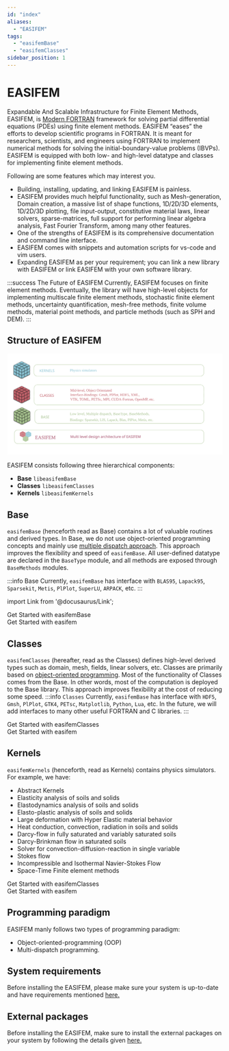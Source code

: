 ```yaml
---
id: "index"
aliases:
  - "EASIFEM"
tags:
  - "easifemBase"
  - "easifemClasses"
sidebar_position: 1
---
```


# EASIFEM

Expandable And Scalable Infrastructure for Finite Element Methods, EASIFEM, is [Modern FORTRAN](https://fortran-lang.org) framework for solving partial differential equations (PDEs) using finite element methods. EASIFEM “eases” the efforts to develop scientific programs in FORTRAN. It is meant for researchers, scientists, and engineers using FORTRAN to implement numerical methods for solving the initial-boundary-value problems (IBVPs). EASIFEM is equipped with both low- and high-level datatype and classes for implementing finite element methods.

Following are some features which may interest you.

- Building, installing, updating, and linking EASIFEM is painless.
- EASIFEM provides much helpful functionality, such as Mesh-generation, Domain creation, a massive list of shape functions, 1D/2D/3D elements, 1D/2D/3D plotting, file input-output, constitutive material laws, linear solvers, sparse-matrices, full support for performing linear algebra analysis, Fast Fourier Transform, among many other features.
- One of the strengths of EASIFEM is its comprehensive documentation and command line interface.
- EASIFEM comes with snippets and automation scripts for vs-code and vim users.
- Expanding EASIFEM as per your requirement; you can link a new library with EASIFEM or link EASIFEM with your own software library.

:::success The Future of EASIFEM
Currently, EASIFEM focuses on finite element methods. Eventually, the library will have high-level objects for implementing multiscale finite element methods, stochastic finite element methods, uncertainty quantification, mesh-free methods, finite volume methods, material point methods, and particle methods (such as SPH and DEM).
:::

## Structure of EASIFEM

![](/img/what-is-easifem.svg)

EASIFEM consists following three hierarchical components:

- **Base** `libeasifemBase`
- **Classes** `libeasifemClasses`
- **Kernels** `libeasifemKernels`

## Base

`easifemBase` (henceforth read as Base) contains a lot of valuable routines and derived types. In Base, we do not use object-oriented programming concepts and mainly use [multiple dispatch approach](https://en.wikipedia.org/wiki/Multiple_dispatch). This approach improves the flexibility and speed of `easifemBase`. All user-defined datatype are declared in the `BaseType` module, and all methods are exposed through `BaseMethods` modules.

:::info Base
Currently, `easifemBase` has interface with `BLAS95`, `Lapack95`, `Sparsekit`, `Metis`, `PlPlot`, `SuperLU`, `ARPACK`, etc.
:::

import Link from '@docusaurus/Link';

<div className='container margin-vert--lg'>
  <div className='row row--no-gutters'>
  <div className="col col--5">
    <Link to="/guides/getting-started/easifemBase" className="button button--lg button--outline button--block button--primary">Get Started with easifemBase</Link>
  </div>
  <div className="col col--2">
  </div>
  <div className="col col--5">
  <Link to="/guides/getting-started" className="button button--lg button--outline button--block button--primary">Get Started with easifem</Link>
  </div>
  </div>
</div>

## Classes

`easifemClasses` (hereafter, read as the Classes) defines high-level derived types such as domain, mesh, fields, linear solvers, etc. Classes are primarily based on [object-oriented programming](https://en.wikipedia.org/wiki/Object-oriented_programming). Most of the functionality of Classes comes from the Base. In other words, most of the computation is deployed to the Base library. This approach improves flexibility at the cost of reducing some speed.
:::info `Classes`
Currently, `easifemBase` has interface with `HDF5`, `Gmsh`, `PlPlot`, `GTK4`, `PETsc`, `Matplotlib`, `Python`, `Lua`, etc. In the future, we will add interfaces to many other useful FORTRAN and C libraries.
:::

<div className='container margin-vert--lg'>
  <div className='row row--no-gutters'>
  <div className="col col--5">
  <Link to="/guides/getting-started/easifemClasses" className="button button--lg button--outline button--block button--primary">Get Started with easifemClasses</Link>
  </div>
  <div className="col col--2">
  </div>
  <div className="col col--5">
  <Link to="/guides/getting-started" className="button button--lg button--outline button--block button--primary">Get Started with easifem</Link>
  </div>
  </div>
</div>


## Kernels

`easifemKernels` (henceforth, read as Kernels) contains physics simulators. For example, we have:

- Abstract Kernels
- Elasticity analysis of soils and solids
- Elastodynamics analysis of soils and solids
- Elasto-plastic analysis of soils and solids
- Large deformation with Hyper Elastic material behavior
- Heat conduction, convection, radiation in soils and solids
- Darcy-flow in fully saturated and variably saturated soils
- Darcy-Brinkman flow in saturated soils
- Solver for convection-diffusion-reaction in single variable
- Stokes flow
- Incompressible and Isothermal Navier-Stokes Flow
- Space-Time Finite element methods

<div className='container margin-vert--lg'>
  <div className='row row--no-gutters'>
  <div className="col col--5">
    <Link to="/guides/getting-started/easifemClasses" className="button button--lg button--outline button--block button--primary">Get Started with easifemClasses</Link>
  </div>
  <div className="col col--2">
  </div>
  <div className="col col--5">
  <Link to="/guides/getting-started" className="button button--lg button--outline button--block button--primary">Get Started with easifem</Link>
  </div>
  </div>
</div>

## Programming paradigm

EASIFEM manly follows two types of programming paradigm:

- Object-oriented-programming (OOP)
- Multi-dispatch programming.

## System requirements

Before installing the EASIFEM, please make sure your system is up-to-date and have requirements mentioned [here.](./SystemRequirements.md)

## External packages

Before installing the EASIFEM, make sure to install the external packages on your system by following the details given [here.](./SystemRequirements.md)
